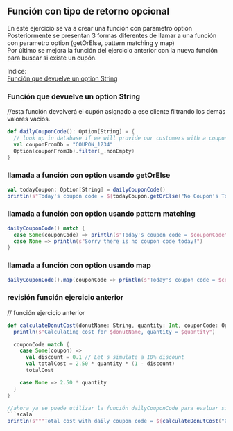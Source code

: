 ## Función con tipo de retorno opcional

En este ejercicio se va a crear una función con parametro option  
Posteriormente se presentan 3 formas diferentes de llamar a una función con parametro option (getOrElse, pattern matching y map)   
Por último se mejora la función del ejercicio anterior con la nueva función para buscar si existe un cupón.

Indice:  
[Función que devuelve un option String](#Función-que-devuelve-un-option-String)

### Función que devuelve un option String
//esta función devolverá el cupón asignado a ese cliente filtrando los demás valores vacios.  

```scala
def dailyCouponCode(): Option[String] = {
  // look up in database if we will provide our customers with a coupon today
  val couponFromDb = "COUPON_1234"
  Option(couponFromDb).filter(_.nonEmpty)
}
```
### llamada a función con option usando getOrElse  
```scala
val todayCoupon: Option[String] = dailyCouponCode()
println(s"Today's coupon code = ${todayCoupon.getOrElse("No Coupon's Today")}")
```

### llamada a función con option usando pattern matching

```scala
dailyCouponCode() match {
  case Some(couponCode) => println(s"Today's coupon code = $couponCode")
  case None => println(s"Sorry there is no coupon code today!")
}
```

### llamada a función con option usando map
```scala
dailyCouponCode().map(couponCode => println(s"Today's coupon code = $couponCode"))
```

### revisión función ejercicio anterior
// función ejercicio anterior
```scala
def calculateDonutCost(donutName: String, quantity: Int, couponCode: Option[String]): Double = {
  println(s"Calculating cost for $donutName, quantity = $quantity")

  couponCode match {
    case Some(coupon) =>
      val discount = 0.1 // Let's simulate a 10% discount
      val totalCost = 2.50 * quantity * (1 - discount)
      totalCost

    case None => 2.50 * quantity
  }  
}

//ahora ya se puede utilizar la función dailyCouponCode para evaluar si existen cupones
```scala
println(s"""Total cost with daily coupon code = ${calculateDonutCost("Glazed Donut", 5, dailyCouponCode())}""")
```
